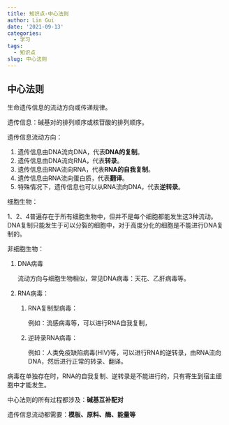 ```yaml
---
title: 知识点-中心法则
author: Lin Gui
date: '2021-09-13'
categories:
  - 学习
tags:
  - 知识点
slug: 中心法则
---
```


## 中心法则

生命遗传信息的流动方向或传递规律。

遗传信息：碱基对的排列顺序或核苷酸的排列顺序。

遗传信息流动方向：

1.  遗传信息由DNA流向DNA，代表**DNA的复制**。
2.  遗传信息由DNA流向RNA，代表**转录**。
3.  遗传信息由RNA流向RNA，代表**RNA的自我复制**。
4.  遗传信息由RNA流向蛋白质，代表**翻译**。
5.  特殊情况下，遗传信息也可以从RNA流向DNA，代表**逆转录**。

细胞生物：

1、2、4普遍存在于所有细胞生物中，但并不是每个细胞都能发生这3种流动。DNA复制只能发生于可以分裂的细胞中，对于高度分化的细胞是不能进行DNA复制的。

非细胞生物：

1.  DNA病毒

    流动方向与细胞生物相似，常见DNA病毒：天花、乙肝病毒等。

2.  RNA病毒：

    1.  RNA复制型病毒：

        例如：流感病毒等，可以进行RNA自我复制，

    2.  逆转录RNA病毒：

        例如：人类免疫缺陷病毒(HIV)等，可以进行RNA的逆转录，由RNA流向DNA，然后进行正常的转录、翻译。

    

病毒在单独存在时，RNA的自我复制、逆转录是不能进行的，只有寄生到宿主细胞中才能发生。
    


中心法则的所有过程都涉及：**碱基互补配对**

遗传信息流动都需要：**模板、原料、酶、能量等**
